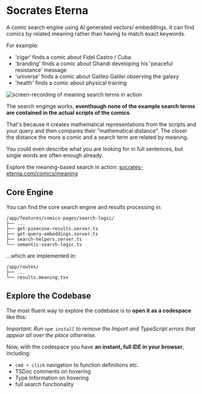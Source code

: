 # Socrates Eterna

A comic search engine using AI generated vectors/ embeddings. It can find comics by related meaning rather than having to match exact keywords.

For example:

- 'cigar' finds a comic about Fidel Castro / Cuba
- 'branding' finds a comic about Ghandi developing his 'peaceful resistance' message
- 'universe' finds a comic about Galileo Galilei observing the galaxy
- 'health' finds a comic about physical training

![screen-recording of meaning search terms in action](public/main/meaning-search-screen-recording.gif)

The search enginge works, **eventhough none of the example search terms are contained in the actual scripts of the comics**.

That's because it creates mathematical representations from the scripts and your query and then compares their "mathematical distance". The closer the distance the more a comic and a search term are related by meaning.

You could even describe what you are looking for in full sentences, but single words are often enough already.

Explore the meaning-based search in action: [socrates-eterna.com/comics/meaning](https://socrates-eterna.com/comics/meaning)

## Core Engine



You can find the core search engine and results processing in:

```
/app/features/comics-pages/search-logic/
├── ...
├── get-pinecone-results.server.ts
├── get-query-embeddings.server.ts
├── search-helpers.server.ts
└── semantic-search-logic.ts
```

...which are implemented in:

```
/app/routes/
├── ...
└── results.meaning.tsx
```

## Explore the Codebase

The most fluent way to explore the codebase is to **open it as a codespace** like this:

<!-- ![screen-recording of meaning search terms in action](public/main/meaning-search-screen-recording.gif) -->

*Important: Run `npm install` to remove the Import and TypeScript errors that appear all over the place otherwise.*

Now, with the codespace you have **an instant, full IDE in your browser**, including:

- `cmd + click` navigation to function definitions etc.
- TSDoc comments on hovering
- Type Information on hovering
- full search functionality
